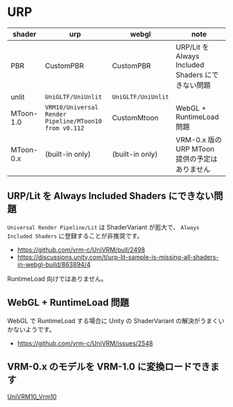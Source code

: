 # URP

| shader    | urp                                                     | webgl              | note                                              |
| --------- | ------------------------------------------------------- | ------------------ | ------------------------------------------------- |
| PBR       | CustomPBR                                               | CustomPBR          | URP/Lit を Always Included Shaders にできない問題 |
| unlit     | `UniGLTF/UniUnlit`                                      | `UniGLTF/UniUnlit` |                                                   |
| MToon-1.0 | `VRM10/Universal Render Pipeline/MToon10` `from v0.112` | CustomMtoon        | WebGL + RuntimeLoad 問題                          |
| MToon-0.x | (built-in only)                                         | (built-in only)    | VRM-0.x 版の URP MToon 提供の予定はありません     |

## URP/Lit を Always Included Shaders にできない問題

`Universal Render Pipeline/Lit` は ShaderVariant が厖大で、 `Always Included Shaders` に登録することが非推奨です。

- https://github.com/vrm-c/UniVRM/pull/2498
- https://discussions.unity.com/t/urp-lit-sample-is-missing-all-shaders-in-webgl-build/863894/4

RuntimeLoad 向けではありません。

## WebGL + RuntimeLoad 問題

WebGL で RuntimeLoad する場合に Unity の ShaderVariant の解決がうまくいかないようです。

- https://github.com/vrm-c/UniVRM/issues/2548

## VRM-0.x のモデルを VRM-1.0 に変換ロードできます

[UniVRM10_Vrm10](/api/runtime-import/UniVRM10_Vrm10)
